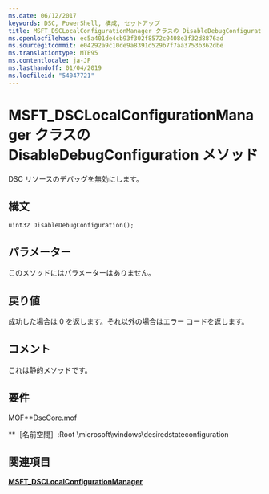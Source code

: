 ```yaml
---
ms.date: 06/12/2017
keywords: DSC, PowerShell, 構成, セットアップ
title: MSFT_DSCLocalConfigurationManager クラスの DisableDebugConfiguration メソッド
ms.openlocfilehash: ec5a401de4cb93f302f8572c0408e3f32d8876ad
ms.sourcegitcommit: e04292a9c10de9a8391d529b7f7aa3753b362dbe
ms.translationtype: MTE95
ms.contentlocale: ja-JP
ms.lasthandoff: 01/04/2019
ms.locfileid: "54047721"
---
```

# <a name="disabledebugconfiguration-method-of-the-msftdsclocalconfigurationmanager-class"></a>MSFT_DSCLocalConfigurationManager クラスの DisableDebugConfiguration メソッド

DSC リソースのデバッグを無効にします。

## <a name="syntax"></a>構文

```mof
uint32 DisableDebugConfiguration();
```

## <a name="parameters"></a>パラメーター

このメソッドにはパラメーターはありません。

## <a name="return-value"></a>戻り値

成功した場合は 0 を返します。それ以外の場合はエラー コードを返します。

## <a name="remarks"></a>コメント

これは静的メソッドです。

## <a name="requirements"></a>要件

MOF**DscCore.mof

**［名前空間］:Root \microsoft\windows\desiredstateconfiguration

## <a name="see-also"></a>関連項目

[**MSFT_DSCLocalConfigurationManager**](msft-dsclocalconfigurationmanager.md)